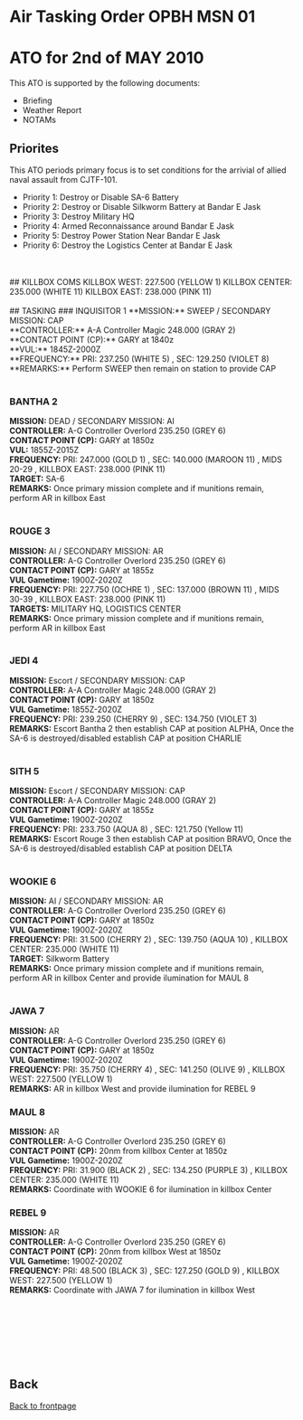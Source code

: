 # Air Tasking Order OPBH MSN 01 




# ATO for 2nd of MAY 2010
This ATO is supported by the following documents: <br>
* Briefing
* Weather Report
* NOTAMs

## Priorites
This ATO periods primary focus is to set conditions for the arrivial of allied naval assault from CJTF-101. <br>
* Priority 1: Destroy or Disable SA-6 Battery
* Priority 2: Destroy or Disable Silkworm Battery at Bandar E Jask
* Priority 3: Destroy Military HQ
* Priority 4: Armed Reconnaissance around Bandar E Jask
* Priority 5: Destroy Power Station Near Bandar E Jask
* Priority 6: Destroy the Logistics Center at Bandar E Jask
<br>
<br>
## KILLBOX COMS
KILLBOX WEST: 227.500 (YELLOW 1)
KILLBOX CENTER: 235.000 (WHITE 11)
KILLBOX EAST: 238.000 (PINK 11)
<br>
<br>
## TASKING 
### INQUISITOR 1
**MISSION:**  SWEEP / SECONDARY MISSION: CAP
<br>
**CONTROLLER:** A-A Controller Magic 248.000 (GRAY 2) 
<br>
**CONTACT POINT (CP):** GARY at 1840z
<br>
**VUL:** 1845Z-2000Z
<br>
**FREQUENCY:**  PRI: 237.250 (WHITE 5) , SEC: 129.250 (VIOLET 8)
<br>
**REMARKS:** Perform SWEEP then remain on station to provide CAP
<br>
<br>


### BANTHA 2
**MISSION:** DEAD / SECONDARY MISSION: AI
<br>
**CONTROLLER:** A-G Controller Overlord 235.250 (GREY 6)
<br>
**CONTACT POINT (CP):** GARY at 1850z
<br>
**VUL:** 1855Z-2015Z
<br>
**FREQUENCY:**  PRI: 247.000 (GOLD 1) , SEC: 140.000 (MAROON 11) , MIDS 20-29 , KILLBOX EAST: 238.000 (PINK 11)
<br>
**TARGET:**  SA-6
<br>
**REMARKS:** Once primary mission complete and if munitions remain, perform AR in killbox East
<br>
<br>


### ROUGE 3
**MISSION:** AI / SECONDARY MISSION: AR
<br>
**CONTROLLER:** A-G Controller  Overlord 235.250 (GREY 6)
<br>
**CONTACT POINT (CP):** GARY at 1855z
<br>
**VUL Gametime:** 1900Z-2020Z
<br>
**FREQUENCY:**  PRI: 227.750 (OCHRE 1) , SEC: 137.000 (BROWN 11) , MIDS 30-39 , KILLBOX EAST: 238.000 (PINK 11)
<br>
**TARGETS:**  MILITARY HQ, LOGISTICS CENTER
<br>
**REMARKS:** Once primary mission complete and if munitions remain, perform AR in killbox East
<br>
<br>



### JEDI 4
**MISSION:** Escort / SECONDARY MISSION: CAP
<br>
**CONTROLLER:** A-A Controller Magic 248.000 (GRAY 2) 
<br>
**CONTACT POINT (CP):** GARY at 1850z
<br>
**VUL Gametime:** 1855Z-2020Z
<br>
**FREQUENCY:** PRI: 239.250 (CHERRY 9) , SEC: 134.750 (VIOLET 3)
<br>
**REMARKS:** Escort Bantha 2 then establish CAP at position ALPHA, Once the SA-6 is destroyed/disabled establish CAP at position CHARLIE 
<br>
<br>

### SITH 5
**MISSION:** Escort / SECONDARY MISSION: CAP
<br>
**CONTROLLER:** A-A Controller Magic 248.000 (GRAY 2) 
<br>
**CONTACT POINT (CP):** GARY at 1855z
<br>
**VUL Gametime:** 1900Z-2020Z
<br>
**FREQUENCY:**  PRI: 233.750 (AQUA 8) , SEC: 121.750 (Yellow 11)
<br>
**REMARKS:** Escort Rouge 3 then establish CAP at position BRAVO, Once the SA-6 is destroyed/disabled establish CAP at position DELTA
<br>
<br>


### WOOKIE 6
**MISSION:** AI / SECONDARY MISSION: AR
<br>
**CONTROLLER:** A-G Controller  Overlord 235.250 (GREY 6)
<br>
**CONTACT POINT (CP):** GARY at 1850z
<br>
**VUL Gametime:** 1900Z-2020Z
<br>
**FREQUENCY:**  PRI: 31.500 (CHERRY 2) , SEC: 139.750 (AQUA 10) , KILLBOX CENTER: 235.000 (WHITE 11)
<br>
**TARGET:** Silkworm Battery 
<br>
**REMARKS:** Once primary mission complete and if munitions remain, perform AR in killbox Center and provide ilumination for MAUL 8
<br>
<br>


### JAWA 7
**MISSION:** AR
<br>
**CONTROLLER:** A-G Controller  Overlord 235.250 (GREY 6)
<br>
**CONTACT POINT (CP):** GARY at 1850z
<br>
**VUL Gametime:** 1900Z-2020Z
<br>
**FREQUENCY:**  PRI: 35.750 (CHERRY 4) , SEC: 141.250 (OLIVE 9) , KILLBOX WEST: 227.500 (YELLOW 1)
<br>
**REMARKS:** AR in killbox West and provide ilumination for REBEL 9
<br>


### MAUL 8
**MISSION:** AR
<br>
**CONTROLLER:** A-G Controller  Overlord 235.250 (GREY 6) 
<br>
**CONTACT POINT (CP):** 20nm from killbox Center at 1850z 
<br>
**VUL Gametime:** 1900Z-2020Z
<br>
**FREQUENCY:**  PRI: 31.900 (BLACK 2) , SEC: 134.250 (PURPLE 3) , KILLBOX CENTER: 235.000 (WHITE 11)
<br>
**REMARKS:** Coordinate with WOOKIE 6 for ilumination in killbox Center
<br>


### REBEL 9
**MISSION:** AR
<br>
**CONTROLLER:** A-G Controller  Overlord 235.250 (GREY 6)
<br>
**CONTACT POINT (CP):** 20nm from killbox West at 1850z
<br>
**VUL Gametime:**  1900Z-2020Z
<br>
**FREQUENCY:**  PRI: 48.500 (BLACK 3) , SEC: 127.250 (GOLD 9) , KILLBOX WEST: 227.500 (YELLOW 1)
<br>
**REMARKS:** Coordinate with JAWA 7 for ilumination in killbox West

<br>
<br>
<br>
<br>
<br>
<br>

## Back
[Back to frontpage](https://132nd-vwing.github.io/OPBH-Brief/)